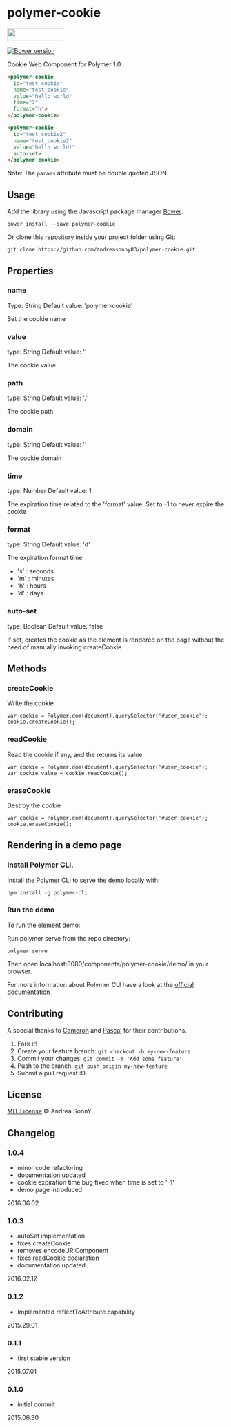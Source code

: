 # polymer-cookie

<img src="http://benschwarz.github.io/bower-badges/badge@2x.png" width="130" height="30">

[![Bower version](https://badge.fury.io/bo/polymer-cookie.svg)](https://badge.fury.io/bo/polymer-cookie)

Cookie Web Component for Polymer 1.0

```html
<polymer-cookie
  id="test_cookie"
  name="test_cookie"
  value="hello world"
  time="2"
  format="h">
</polymer-cookie>

<polymer-cookie
  id="test_cookie2"
  name="test_cookie2"
  value="hello world!"
  auto-set>
</polymer-cookie>
```

Note: The `params` attribute must be double quoted JSON.

## Usage

Add the library using the Javascript package manager [Bower](http://bower.io/):

```
bower install --save polymer-cookie
```

Or clone this repository inside your project folder using Git:

```
git clone https://github.com/andreasonny83/polymer-cookie.git
```

## Properties

### name

Type: String
Default value: 'polymer-cookie'

Set the cookie name

### value

type: String
Default value: ''

The cookie value

### path

type: String
Default value: '/'

The cookie path

### domain

type: String
Default value: ''

The cookie domain

### time

type: Number
Default value: 1

The expiration time related to the 'format' value.
Set to -1 to never expire the cookie

### format

type: String
Default value: 'd'

The expiration format time

*   's' : seconds
*   'm' : minutes
*   'h' : hours
*   'd' : days

### auto-set

type: Boolean
Default value: false

If set, creates the cookie as the element is rendered on the page without
the need of manually invoking createCookie

## Methods

### createCookie

Write the cookie

```
var cookie = Polymer.dom(document).querySelector('#user_cookie');
cookie.createCookie();
```

### readCookie

Read the cookie if any, and the returns its value

```
var cookie = Polymer.dom(document).querySelector('#user_cookie');
var cookie_value = cookie.readCookie();
```

### eraseCookie

Destroy the cookie

```
var cookie = Polymer.dom(document).querySelector('#user_cookie');
cookie.eraseCookie();
```

## Rendering in a demo page

### Install Polymer CLI.

Install the Polymer CLI to serve the demo locally with:

```
npm install -g polymer-cli
```

### Run the demo

To run the element demo:

Run polymer serve from the repo directory:

```
polymer serve
```

Then open localhost:8080/components/polymer-cookie/demo/ in your browser.

For more information about Polymer CLI have a look at the
[official documentation](https://www.polymer-project.org/1.0/start/first-element/intro)

## Contributing

A special thanks to [Cameron](https://github.com/cameronwp)
and [Pascal](https://github.com/MeTaNoV) for their contributions.

1.   Fork it!
2.  Create your feature branch: `git checkout -b my-new-feature`
3. Commit your changes: `git commit -m 'Add some feature'`
4.  Push to the branch: `git push origin my-new-feature`
5. Submit a pull request :D


## License

[MIT License](https://github.com/andreasonny83/polymer-cookie/blob/master/LICENSE) © Andrea SonnY

## Changelog

### 1.0.4

*   minor code refactoring
*   documentation updated
*   cookie expiration time bug fixed when time is set to '-1'
*   demo page introduced

2016.06.02

### 1.0.3

*   autoSet implementation
*   fixes createCookie
*   removes encodeURIComponent
*   fixes readCookie declaration
*   documentation updated

2016.02.12

### 0.1.2

*   Implemented reflectToAttribute capability

2015.29.01

### 0.1.1

*   first stable version

2015.07.01

### 0.1.0

*   initial commit

2015.06.30
